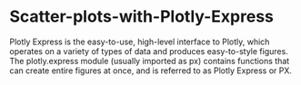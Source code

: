 # Scatter-plots-with-Plotly-Express
Plotly Express is the easy-to-use, high-level interface to Plotly, which operates on a variety of types of data and produces easy-to-style figures. The plotly.express module (usually imported as px) contains functions that can create entire figures at once, and is referred to as Plotly Express or PX.
[](http://alsani.me/wp-content/uploads/2023/10/newplot-5.png)
